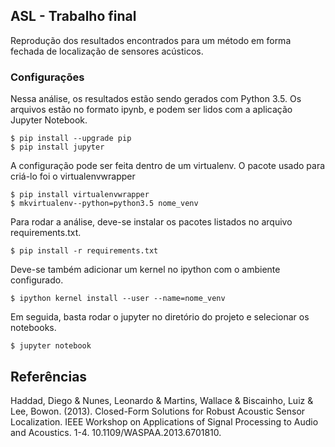 ## ASL - Trabalho final

Reprodução dos resultados encontrados para um método em forma fechada de localização de sensores acústicos.

### Configurações

Nessa análise, os resultados estão sendo gerados com Python 3.5. Os arquivos estão no formato ipynb, e podem ser lidos com a aplicação Jupyter Notebook.

```
$ pip install --upgrade pip
$ pip install jupyter
```

A configuração pode ser feita dentro de um virtualenv. O pacote usado para criá-lo foi o virtualenvwrapper

```
$ pip install virtualenvwrapper
$ mkvirtualenv--python=python3.5 nome_venv
```

Para rodar a análise, deve-se instalar os pacotes listados no arquivo requirements.txt.


```
$ pip install -r requirements.txt
```

Deve-se também adicionar um kernel no ipython com o ambiente configurado.

```
$ ipython kernel install --user --name=nome_venv
```

Em seguida, basta rodar o jupyter no diretório do projeto e selecionar os notebooks.

```
$ jupyter notebook
```


## Referências

Haddad, Diego & Nunes, Leonardo & Martins, Wallace & Biscainho, Luiz & Lee, Bowon. (2013). Closed-Form Solutions for Robust Acoustic Sensor Localization. IEEE Workshop on Applications of Signal Processing to Audio and Acoustics. 1-4. 10.1109/WASPAA.2013.6701810. 
